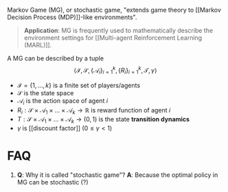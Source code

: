 Markov Game (MG), or stochastic game, "extends game theory to [[Markov Decision Process (MDP)]]-like environments".
> **Application**: MG is frequently used to mathematically describe the environment settings for [[Multi-agent Reinforcement Learning (MARL)]].

A MG can be described by a tuple
$$\langle \mathcal{I}, \mathcal{S}, \{\mathcal{A}_i\}_{i=1}^k, \{R_i\}_{i=1}^k, \mathcal{T}, \gamma \rangle$$

- $\mathcal{I} = \{ 1, ..., k \}$ is a finite set of players/agents
- $\mathcal{S}$ is the state space
- $\mathcal{A}_i$ is the action space of agent $i$
- $R_i: \mathcal{S} \times \mathcal{A}_1 \times ... \times \mathcal{A}_k \rightarrow \mathbb{R}$ is reward function of agent $i$
- $T: \mathcal{S} \times \mathcal{A}_1 \times ... \times \mathcal{A}_k \rightarrow (0,1)$ is the state **transition dynamics**
- $\gamma$ is [[discount factor]] ($0 \leq \gamma \lt 1$)

# FAQ
1. **Q**: Why it is called "stochastic game"?
	**A**: Because the optimal policy in MG can be stochastic (?)